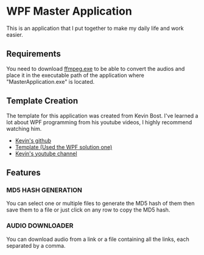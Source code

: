 # WPF Master Application

This is an application that I put together to make my daily life and work easier.

## Requirements

You need to download [ffmpeg.exe](https://ffmpeg.org/download.html) to be able to convert the audios and place it in the executable path of the application where "MasterApplication.exe" is located.

## Template Creation

The template for this application was created from Kevin Bost. I've learned a lot about WPF programming from his youtube videos, I highly recommend watching him.

- [Kevin's github](https://github.com/Keboo)
- [Template (Used the WPF solution one)](https://github.com/Keboo/DotnetTemplates)
- [Kevin's youtube channel](https://www.youtube.com/@Kitokeboo)

## Features

### MD5 HASH GENERATION

You can select one or multiple files to generate the MD5 hash of them then save them to a file or just click on any row to copy the MD5 hash.

### AUDIO DOWNLOADER

You can download audio from a link or a file containing all the links, each separated by a comma.

